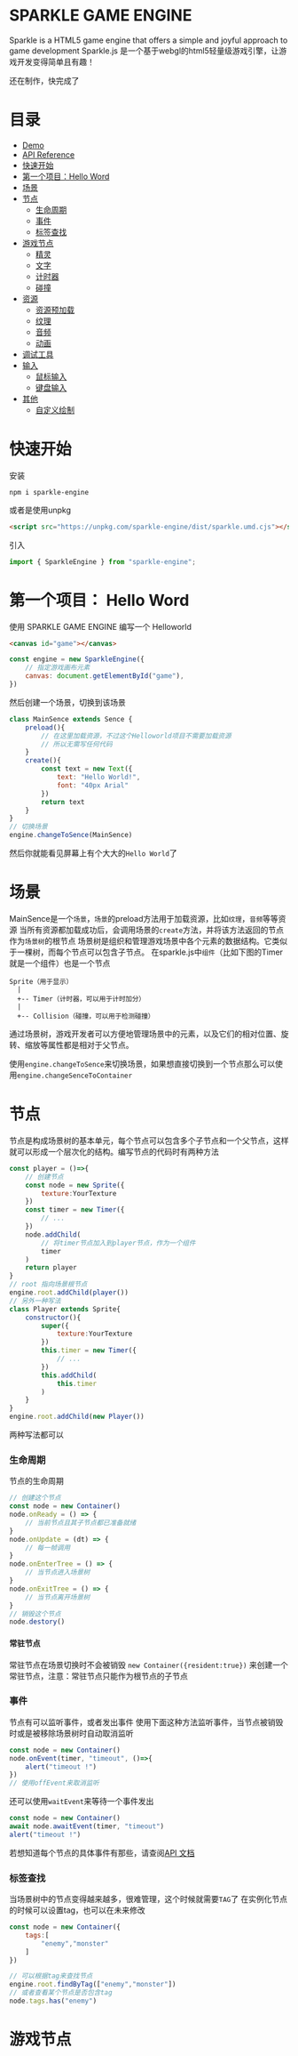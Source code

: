 # SPARKLE GAME ENGINE

Sparkle is a HTML5 game engine that offers a simple and joyful approach to game development
Sparkle.js 是一个基于webgl的html5轻量级游戏引擎，让游戏开发变得简单且有趣！

还在制作，快完成了

# 目录

* [Demo](https://nightre.github.io/sparkle.js/demo/chrome-dino)
* [API Reference](https://nightre.github.io/sparkle.js/docs/index)
* [快速开始]()
* [第一个项目：Hello Word]()
* [场景]()
* [节点]()
    * [生命周期]()
    * [事件]()
    * [标签查找]()
* [游戏节点]()
    * [精灵]()
    * [文字]()
    * [计时器]()
    * [碰撞]()
* [资源]()
    * [资源预加载]()
    * [纹理]()
    * [音频]()
    * [动画]()
* [调试工具]()
* [输入]()
    * [鼠标输入]()
    * [键盘输入]()
* [其他]()
    * [自定义绘制]()


# 快速开始

安装
```
npm i sparkle-engine
```
或者是使用unpkg
```html
<script src="https://unpkg.com/sparkle-engine/dist/sparkle.umd.cjs"></script>
```
引入
```js
import { SparkleEngine } from "sparkle-engine";
```

# 第一个项目： Hello Word

使用 SPARKLE GAME ENGINE 编写一个 Helloworld

```html
<canvas id="game"></canvas>
```

```js
const engine = new SparkleEngine({
    // 指定游戏画布元素
    canvas: document.getElementById("game"),
})
```
然后创建一个场景，切换到该场景
```js
class MainSence extends Sence {
    preload(){
        // 在这里加载资源，不过这个Helloworld项目不需要加载资源
        // 所以无需写任何代码
    }
    create(){
        const text = new Text({
            text: "Hello World!",
            font: "40px Arial"
        }) 
        return text
    }
}
// 切换场景
engine.changeToSence(MainSence)
```
然后你就能看见屏幕上有个大大的`Hello World`了

# 场景

MainSence是一个`场景`，`场景`的preload方法用于加载资源，比如`纹理`，`音频`等等资源
当所有资源都加载成功后，会调用场景的`create`方法，并将该方法返回的节点作为`场景树`的根节点
场景树是组织和管理游戏场景中各个元素的数据结构。它类似于一棵树，而每个节点可以包含子节点。
在sparkle.js中`组件`（比如下图的Timer就是一个组件）也是一个节点
```
Sprite（用于显示）
  |
  +-- Timer（计时器，可以用于计时加分）
  |
  +-- Collision（碰撞，可以用于检测碰撞）
```
通过场景树，游戏开发者可以方便地管理场景中的元素，以及它们的相对位置、旋转、缩放等属性都是相对于父节点。

使用`engine.changeToSence`来切换场景，如果想直接切换到一个节点那么可以使用`engine.changeSenceToContainer`

# 节点

节点是构成场景树的基本单元，每个节点可以包含多个子节点和一个父节点，这样就可以形成一个层次化的结构。编写节点的代码时有两种方法
```js
const player = ()=>{
    // 创建节点
    const node = new Sprite({
        texture:YourTexture
    })
    const timer = new Timer({
        // ...
    })
    node.addChild(
        // 将timer节点加入到player节点，作为一个组件
        timer
    )
    return player
}
// root 指向场景根节点
engine.root.addChild(player())
// 另外一种写法
class Player extends Sprite{
    constructor(){
        super({
            texture:YourTexture
        })
        this.timer = new Timer({
            // ...
        })
        this.addChild(
            this.timer
        )
    }
}
engine.root.addChild(new Player())
```
两种写法都可以

### 生命周期
节点的生命周期
```js
// 创建这个节点
const node = new Container()
node.onReady = () => {
    // 当前节点且其子节点都已准备就绪
}
node.onUpdate = (dt) => {
    // 每一帧调用
}
node.onEnterTree = () => {
    // 当节点进入场景树
}
node.onExitTree = () => {
    // 当节点离开场景树
}
// 销毁这个节点
node.destory()
```
#### 常驻节点
常驻节点在场景切换时不会被销毁
`new Container({resident:true})` 来创建一个常驻节点，注意：常驻节点只能作为根节点的子节点

### 事件
节点有可以监听事件，或者发出事件
使用下面这种方法监听事件，当节点被销毁时或是被移除场景树时自动取消监听
```js
const node = new Container()
node.onEvent(timer, "timeout", ()=>{
    alert("timeout !")
})
// 使用offEvent来取消监听
```
还可以使用`waitEvent`来等待一个事件发出
```js
const node = new Container()
await node.awaitEvent(timer, "timeout")
alert("timeout !")
```
若想知道每个节点的具体事件有那些，请查阅[API 文档](https://nightre.github.io/sparkle.js/docs/index)

### 标签查找

当场景树中的节点变得越来越多，很难管理，这个时候就需要`TAG`了
在实例化节点的时候可以设置tag，也可以在未来修改
```js
const node = new Container({
    tags:[
        "enemy","monster"
    ]
})
```

```js
// 可以根据tag来查找节点
engine.root.findByTag(["enemy","monster"])
// 或者查看某个节点是否包含tag
node.tags.has("enemy")
```

# 游戏节点

